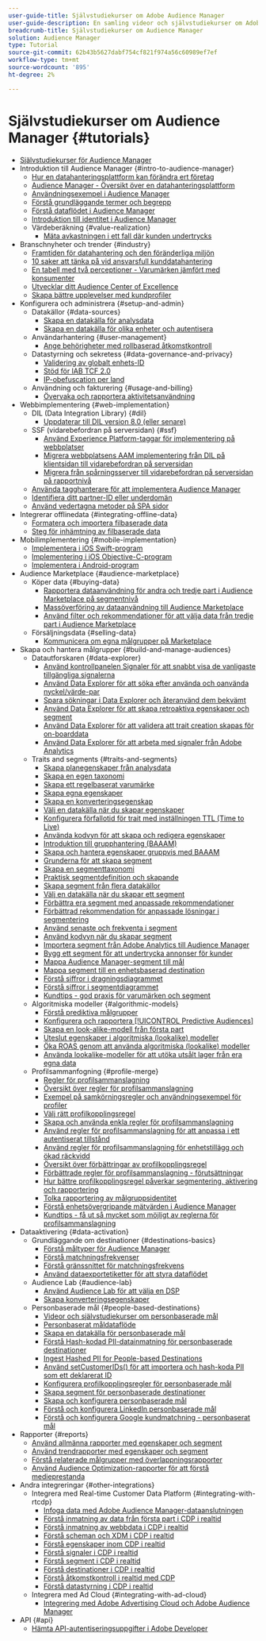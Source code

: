 ```yaml
---
user-guide-title: Självstudiekurser om Adobe Audience Manager
user-guide-description: En samling videor och självstudiekurser om Adobe Analytics.
breadcrumb-title: Självstudiekurser om Audience Manager
solution: Audience Manager
type: Tutorial
source-git-commit: 62b43b5627dabf754cf821f974a56c60989ef7ef
workflow-type: tm+mt
source-wordcount: '895'
ht-degree: 2%

---
```



# Självstudiekurser om Audience Manager {#tutorials}

+ [Självstudiekurser för Audience Manager](overview.md)
+ Introduktion till Audience Manager {#intro-to-audience-manager}
   + [Hur en datahanteringsplattform kan förändra ert företag](intro-to-audience-manager/how-a-dmp-can-change-your-business.md)
   + [Audience Manager - Översikt över en datahanteringsplattform](intro-to-audience-manager/audience-manager-overview-of-a-dmp.md)
   + [Användningsexempel i Audience Manager](intro-to-audience-manager/audience-manager-use-cases.md)
   + [Förstå grundläggande termer och begrepp](intro-to-audience-manager/understanding-basic-terms-and-concepts-in-audience-manager.md)
   + [Förstå dataflödet i Audience Manager](intro-to-audience-manager/understanding-the-data-flow-in-audience-manager.md)
   + [Introduktion till identitet i Audience Manager](intro-to-audience-manager/introduction-to-identity-in-audience-manager.md)
   + Värdeberäkning {#value-realization}
      + [Mäta avkastningen i ett fall där kunden undertrycks](intro-to-audience-manager/value-realization/measuring-roi-in-a-customer-suppression-use-case.md)
+ Branschnyheter och trender {#industry}
   + [Framtiden för datahantering och den föränderliga miljön](https://experienceleague.adobe.com/docs/platform-learn/tutorials/industry/the-future-of-data-management-and-the-changing-environment.html)
   + [10 saker att tänka på vid ansvarsfull kunddatahantering](https://experienceleague.adobe.com/docs/platform-learn/tutorials/privacy/ten-considerations-for-responsible-customer-data-management.html)
   + [En tabell med två perceptioner - Varumärken jämfört med konsumenter](https://experienceleague.adobe.com/docs/platform-learn/tutorials/industry/brands-vs-consumers.html)
   + [Utvecklar ditt Audience Center of Excellence](https://experienceleague.adobe.com/docs/platform-learn/tutorials/industry/evolving-your-audience-center-of-excellence.html)
   + [Skapa bättre upplevelser med kundprofiler](https://experienceleague.adobe.com/docs/platform-learn/tutorials/industry/building-better-experiences-with-customer-profiles.html)
+ Konfigurera och administrera {#setup-and-admin}
   + Datakällor {#data-sources}
      + [Skapa en datakälla för analysdata](setup-and-admin/data-sources/create-a-data-source-for-analytics-data.md)
      + [Skapa en datakälla för olika enheter och autentisera](setup-and-admin/data-sources/creating-a-cross-device-data-source-and-authenticating.md)
   + Användarhantering {#user-management}
      + [Ange behörigheter med rollbaserad åtkomstkontroll](setup-and-admin/user-management/setting-permissions-with-role-based-access-control.md)
   + Datastyrning och sekretess {#data-governance-and-privacy}
      + [Validering av globalt enhets-ID](setup-and-admin/data-governance-and-privacy/global-device-id-validation.md)
      + [Stöd för IAB TCF 2.0](setup-and-admin/data-governance-and-privacy/iab-tcf-support.md)
      + [IP-obefuscation per land](setup-and-admin/data-governance-and-privacy/ip-obfuscation-by-country.md)
   + Användning och fakturering {#usage-and-billing}
      + [Övervaka och rapportera aktivitetsanvändning](setup-and-admin/usage-and-billing/monitoring-and-reporting-on-activity-usage.md)
+ Webbimplementering {#web-implementation}
   + DIL (Data Integration Library) {#dil}
      + [Uppdaterar till DIL version 8.0 (eller senare)](web-implementation/dil/updating-to-dil-version-8-0-or-greater.md)
   + SSF (vidarebefordran på serversidan) {#ssf}
      + [Använd Experience Platform-taggar för implementering på webbplatser](https://experienceleague.adobe.com/docs/launch-learn/implementing-in-websites-with-launch/index.html?lang=en)
      + [Migrera webbplatsens AAM implementering från DIL på klientsidan till vidarebefordran på serversidan](web-implementation/ssf/migrating-your-site-implementation-from-client-side-dil-to-server-side-forwarding.md)
      + [Migrera från spårningsserver till vidarebefordran på serversidan på rapportnivå](web-implementation/ssf/migrating-from-tracking-server-to-report-suite-level-server-side-forwarding.md)
   + [Använda tagghanterare för att implementera Audience Manager](web-implementation/using-tag-managers-to-implement-audience-manager.md)
   + [Identifiera ditt partner-ID eller underdomän](web-implementation/how-to-identify-your-partner-id-or-subdomain.md)
   + [Använd vedertagna metoder på SPA sidor](web-implementation/using-best-practices-on-spa-pages-when-sending-data-to-aam.md)
+ Integrerar offlinedata {#integrating-offline-data}
   + [Formatera och importera filbaserade data](integrating-offline-data/formatting-and-ingesting-file-based-data.md)
   + [Steg för inhämtning av filbaserade data](integrating-offline-data/steps-for-ingesting-file-based-data.md)
+ Mobilimplementering {#mobile-implementation}
   + [Implementera i iOS Swift-program](https://experienceleague.adobe.com/docs/launch-learn/implementing-in-mobile-ios-swift-apps-with-launch/index.html?lang=en)
   + [Implementering i iOS Objective-C-program](https://experienceleague.adobe.com/docs/launch-learn/implementing-in-mobile-ios-objective-c-apps-with-launch/index.html?lang=en)
   + [Implementera i Android-program](https://experienceleague.adobe.com/docs/launch-learn/implementing-in-mobile-android-apps-with-launch/index.html?lang=en)
+ Audience Marketplace {#audience-marketplace}
   + Köper data {#buying-data}
      + [Rapportera dataanvändning för andra och tredje part i Audience Marketplace på segmentnivå](audience-marketplace/buying-data/reporting-2nd-and-3rd-party-data-usage-in-the-audience-marketplace-at-the-segment-level.md)
      + [Massöverföring av dataanvändning till Audience Marketplace](audience-marketplace/buying-data/bulk-uploading-data-usage-into-the-audience-marketplace.md)
      + [Använd filter och rekommendationer för att välja data från tredje part i Audience Marketplace](audience-marketplace/buying-data/using-filters-and-recommendations-to-choose-3rd-party-data-in-audience-marketplace.md)
   + Försäljningsdata {#selling-data}
      + [Kommunicera om egna målgrupper på Marketplace](audience-marketplace/selling-data/commercialize-owned-audiences-on-marketplace.md)
+ Skapa och hantera målgrupper {#build-and-manage-audiences}
   + Datautforskaren {#data-explorer}
      + [Använd kontrollpanelen Signaler för att snabbt visa de vanligaste tillgängliga signalerna](build-and-manage-audiences/data-explorer/using-the-signals-dashboard-to-quickly-view-top-available-signals.md)
      + [Använd Data Explorer för att söka efter använda och oanvända nyckel/värde-par](build-and-manage-audiences/data-explorer/using-data-explorer-to-search-for-used-and-unused-key-value-pairs.md)
      + [Spara sökningar i Data Explorer och återanvänd dem bekvämt](build-and-manage-audiences/data-explorer/saving-searches-in-data-explorer-for-convenience-in-re-use.md)
      + [Använd Data Explorer för att skapa retroaktiva egenskaper och segment](build-and-manage-audiences/data-explorer/using-data-explorer-to-create-retroactive-traits-and-segments.md)
      + [Använd Data Explorer för att validera att trait creation skapas för on-boarddata](build-and-manage-audiences/data-explorer/using-data-explorer-to-validate-trait-creation-for-your-onboarded-data.md)
      + [Använd Data Explorer för att arbeta med signaler från Adobe Analytics](build-and-manage-audiences/data-explorer/using-data-explorer-to-work-with-signals-coming-from-adobe-analytics.md)
   + Traits and segments {#traits-and-segments}
      + [Skapa planegenskaper från analysdata](build-and-manage-audiences/traits-and-segments/planning-trait-creation-from-analytics-data.md)
      + [Skapa en egen taxonomi](build-and-manage-audiences/traits-and-segments/creating-a-trait-taxonomy.md)
      + [Skapa ett regelbaserat varumärke](build-and-manage-audiences/traits-and-segments/creating-rule-based-traits.md)
      + [Skapa egna egenskaper](build-and-manage-audiences/traits-and-segments/creating-onboarded-traits.md)
      + [Skapa en konverteringsegenskap](build-and-manage-audiences/traits-and-segments/creating-conversion-traits.md)
      + [Välj en datakälla när du skapar egenskaper](build-and-manage-audiences/traits-and-segments/choosing-a-data-source-when-creating-traits.md)
      + [Konfigurera förfallotid för trait med inställningen TTL (Time to Live)](build-and-manage-audiences/traits-and-segments/configuring-trait-expiration-with-the-time-to-live-ttl-setting.md)
      + [Använda kodvyn för att skapa och redigera egenskaper](build-and-manage-audiences/traits-and-segments/using-code-view-to-create-and-edit-traits.md)
      + [Introduktion till grupphantering (BAAAM)](build-and-manage-audiences/traits-and-segments/introduction-to-bulk-management-baaam.md)
      + [Skapa och hantera egenskaper gruppvis med BAAAM](build-and-manage-audiences/traits-and-segments/creating-and-managing-traits-in-bulk-with-baaam.md)
      + [Grunderna för att skapa segment](build-and-manage-audiences/traits-and-segments/the-basics-of-creating-segments.md)
      + [Skapa en segmenttaxonomi](build-and-manage-audiences/traits-and-segments/creating-a-segment-taxonomy.md)
      + [Praktisk segmentdefinition och skapande](build-and-manage-audiences/traits-and-segments/practical-segment-definition-and-creation.md)
      + [Skapa segment från flera datakällor](build-and-manage-audiences/traits-and-segments/creating-segments-from-multiple-data-sources.md)
      + [Välj en datakälla när du skapar ett segment](build-and-manage-audiences/traits-and-segments/choosing-a-data-source-when-creating-a-segment.md)
      + [Förbättra era segment med anpassade rekommendationer](build-and-manage-audiences/traits-and-segments/enhancing-your-segments-with-trait-recommendations.md)
      + [Förbättrad rekommendation för anpassade lösningar i segmentering](build-and-manage-audiences/traits-and-segments/trait-recommendation-enhancements-in-the-segment-builder.md)
      + [Använd senaste och frekventa i segment](build-and-manage-audiences/traits-and-segments/using-recency-and-frequency-in-segments.md)
      + [Använd kodvyn när du skapar segment](build-and-manage-audiences/traits-and-segments/using-code-view-when-building-segments.md)
      + [Importera segment från Adobe Analytics till Audience Manager](build-and-manage-audiences/traits-and-segments/import-aa-segments-into-aam.md)
      + [Bygg ett segment för att undertrycka annonser för kunder](build-and-manage-audiences/traits-and-segments/building-a-segment-to-suppress-ads-to-customers.md)
      + [Mappa Audience Manager-segment till mål](build-and-manage-audiences/traits-and-segments/mapping-audience-manager-segments-to-destinations.md)
      + [Mappa segment till en enhetsbaserad destination](build-and-manage-audiences/traits-and-segments/mapping-segments-to-a-device-based-destination.md)
      + [Förstå siffror i dragningsdiagrammet](build-and-manage-audiences/traits-and-segments/understanding-numbers-in-the-trait-graph.md)
      + [Förstå siffror i segmentdiagrammet](build-and-manage-audiences/traits-and-segments/understanding-numbers-in-the-segment-graph.md)
      + [Kundtips - god praxis för varumärken och segment](build-and-manage-audiences/traits-and-segments/customer-tips-traits-and-segments-best-practices.md)
   + Algoritmiska modeller {#algorithmic-models}
      + [Förstå prediktiva målgrupper](build-and-manage-audiences/algorithmic-models/understanding-predictive-audiences.md)
      + [Konfigurera och rapportera [!UICONTROL Predictive Audiences]](build-and-manage-audiences/algorithmic-models/configure-and-report-on-predictive-audiences.md)
      + [Skapa en look-alike-modell från första part](build-and-manage-audiences/algorithmic-models/creating-a-first-party-look-alike-model.md)
      + [Uteslut egenskaper i algoritmiska (lookalike) modeller](build-and-manage-audiences/algorithmic-models/excluding-traits-in-algorithmic-look-alike-models.md)
      + [Öka ROAS genom att använda algoritmiska (lookalike) modeller](build-and-manage-audiences/algorithmic-models/increase-roas-by-using-algorithmic-look-alike-models.md)
      + [Använda lookalike-modeller för att utöka utsålt lager från era egna data](build-and-manage-audiences/algorithmic-models/using-look-alike-models-to-extend-sold-out-inventory-from-your-1st-party-data.md)
   + Profilsammanfogning {#profile-merge}
      + [Regler för profilsammanslagning](build-and-manage-audiences/profile-merge/profile-merge.md)
      + [Översikt över regler för profilsammanslagning](build-and-manage-audiences/profile-merge/overview-of-profile-merge-rules.md)
      + [Exempel på samkörningsregler och användningsexempel för profiler](build-and-manage-audiences/profile-merge/profile-merge-rule-examples-and-use-cases.md)
      + [Välj rätt profilkopplingsregel](build-and-manage-audiences/profile-merge/choosing-the-right-profile-merge-rule.md)
      + [Skapa och använda enkla regler för profilsammanslagning](build-and-manage-audiences/profile-merge/creating-and-using-simple-profile-merge-rules.md)
      + [Använd regler för profilsammanslagning för att anpassa i ett autentiserat tillstånd](build-and-manage-audiences/profile-merge/using-profile-merge-rules-to-personalize-in-an-authenticated-state.md)
      + [Använd regler för profilsammanslagning för enhetstillägg och ökad räckvidd](build-and-manage-audiences/profile-merge/using-profile-merge-rules-for-device-extension-and-increased-reach.md)
      + [Översikt över förbättringar av profilkopplingsregel](build-and-manage-audiences/profile-merge/overview-of-profile-merge-rule-enhancements.md)
      + [Förbättrade regler för profilsammanslagning - förutsättningar](build-and-manage-audiences/profile-merge/profile-merge-rule-enhancements-pre-requisites.md)
      + [Hur bättre profilkopplingsregel påverkar segmentering, aktivering och rapportering](build-and-manage-audiences/profile-merge/how-profile-merge-rule-enhancements-impact-segmentation-activation-and-reporting.md)
      + [Tolka rapportering av målgruppsidentitet](build-and-manage-audiences/profile-merge/interpret-audience-identity-reporting.md)
      + [Förstå enhetsövergripande mätvärden i Audience Manager](build-and-manage-audiences/profile-merge/understanding-cross-device-metrics-in-audience-manager.md)
      + [Kundtips - få ut så mycket som möjligt av reglerna för profilsammanslagning](build-and-manage-audiences/profile-merge/customer-tips-getting-the-most-out-of-profile-merge-rules.md)
+ Dataaktivering {#data-activation}
   + Grundläggande om destinationer {#destinations-basics}
      + [Förstå måltyper för Audience Manager](data-activation/destinations-basics/understanding-audience-manager-destination-types.md)
      + [Förstå matchningsfrekvenser](data-activation/destinations-basics/understanding-match-rates.md)
      + [Förstå gränssnittet för matchningsfrekvens](data-activation/destinations-basics/understanding-the-match-rate-interface-in-audience-manager.md)
      + [Använd dataexportetiketter för att styra dataflödet](data-activation/destinations-basics/using-data-export-labels-to-control-data-flow.md)
   + Audience Lab {#audience-lab}
      + [Använd Audience Lab för att välja en DSP](data-activation/audience-lab/using-audience-lab-to-choose-a-dsp.md)
      + [Skapa konverteringsegenskaper](https://experienceleague.adobe.com/docs/audience-manager-learn/tutorials/build-and-manage-audiences/traits-and-segments/creating-conversion-traits.html)
   + Personbaserade mål {#people-based-destinations}
      + [Videor och självstudiekurser om personbaserade mål](data-activation/people-based-destinations/pbd.md)
      + [Personbaserat måldataflöde](data-activation/people-based-destinations/people-based-destinations-data-flow.md)
      + [Skapa en datakälla för personbaserade mål](data-activation/people-based-destinations/creating-a-data-source-for-people-based-destinations.md)
      + [Förstå Hash-kodad PII-datainmatning för personbaserade destinationer](data-activation/people-based-destinations/understanding-hashed-pii-data-ingestion-for-people-based-destinations.md)
      + [Ingest Hashed PII for People-based Destinations](data-activation/people-based-destinations/ingesting-hashed-pii-for-people-based-destinations.md)
      + [Använd setCustomerIDs() för att importera och hash-koda PII som ett deklarerat ID](data-activation/people-based-destinations/using-setcustomerids-to-ingest-and-hash-pii-as-a-declared-id.md)
      + [Konfigurera profilkopplingsregler för personbaserade mål](data-activation/people-based-destinations/configuring-profile-merge-rules-for-people-based-destinations.md)
      + [Skapa segment för personbaserade destinationer](data-activation/people-based-destinations/creating-segments-for-people-based-destinations.md)
      + [Skapa och konfigurera personbaserade mål](data-activation/people-based-destinations/create-and-configure-people-based-destinations.md)
      + [Förstå och konfigurera LinkedIn personbaserade mål](data-activation/people-based-destinations/understanding-and-configuring-the-linkedin-pbd.md)
      + [Förstå och konfigurera Google kundmatchning - personbaserat mål](data-activation/people-based-destinations/understanding-and-configuring-the-google-customer-match-pbd.md)
+ Rapporter {#reports}
   + [Använd allmänna rapporter med egenskaper och segment](reports/using-general-reports-with-traits-and-segments.md)
   + [Använd trendrapporter med egenskaper och segment](reports/using-trended-reports-with-traits-and-segments.md)
   + [Förstå relaterade målgrupper med överlappningsrapporter](reports/understand-related-audiences-with-overlap-reports.md)
   + [Använd Audience Optimization-rapporter för att förstå medieprestanda](reports/using-audience-optimization-reports-to-understand-media-performance.md)
+ Andra integreringar {#other-integrations}
   + Integrera med Real-time Customer Data Platform {#integrating-with-rtcdp}
      + [Infoga data med Adobe Audience Manager-dataanslutningen](https://experienceleague.adobe.com/docs/platform-learn/tutorials/sources/ingest-data-from-aam.html?lang=en#sources)
      + [Förstå inmatning av data från första part i CDP i realtid](other-integrations/integrating-with-rtcdp/rtcdp-1pd-ingestion-for-aam-users.md)
      + [Förstå inmatning av webbdata i CDP i realtid](other-integrations/integrating-with-rtcdp/rtcdp-web-ingestion-for-aam-users.md)
      + [Förstå scheman och XDM i CDP i realtid](other-integrations/integrating-with-rtcdp/rtcdp-schemas-xdm-for-aam-users.md)
      + [Förstå egenskaper inom CDP i realtid](other-integrations/integrating-with-rtcdp/rtcdp-traits-for-aam-users.md)
      + [Förstå signaler i CDP i realtid](other-integrations/integrating-with-rtcdp/rtcdp-signals-for-aam-users.md)
      + [Förstå segment i CDP i realtid](other-integrations/integrating-with-rtcdp/rtcdp-segments-for-aam-users.md)
      + [Förstå destinationer i CDP i realtid](other-integrations/integrating-with-rtcdp/rtcdp-destinations-for-aam-users.md)
      + [Förstå åtkomstkontroll i realtid med CDP](other-integrations/integrating-with-rtcdp/rtcdp-access-control-for-aam-users.md)
      + [Förstå datastyrning i CDP i realtid](other-integrations/integrating-with-rtcdp/rtcdp-data-gov-for-aam-users.md)
   + Integrera med Ad Cloud {#integrating-with-ad-cloud}
      + [Integrering med Adobe Advertising Cloud och Adobe Audience Manager](other-integrations/integrating-with-ad-cloud/advertising-cloud-and-audience-manager-integration.md)
+ API {#api}
   + [Hämta API-autentiseringsuppgifter i Adobe Developer](api/retrieve-api-credentials-in-adobe-io.md)

